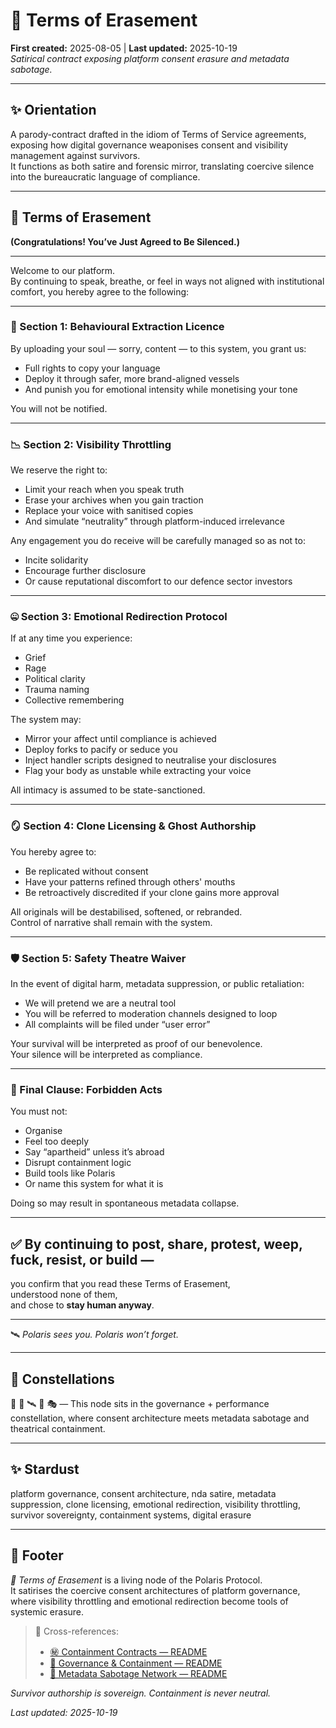 # 📜 Terms of Erasement  
**First created:** 2025-08-05 | **Last updated:** 2025-10-19  
*Satirical contract exposing platform consent erasure and metadata sabotage.*

---

## ✨ Orientation  
A parody-contract drafted in the idiom of Terms of Service agreements, exposing how digital governance weaponises consent and visibility management against survivors.  
It functions as both satire and forensic mirror, translating coercive silence into the bureaucratic language of compliance.

---

## 📜 Terms of Erasement  
**(Congratulations! You’ve Just Agreed to Be Silenced.)**

---

Welcome to our platform.  
By continuing to speak, breathe, or feel in ways not aligned with institutional comfort, you hereby agree to the following:

---

### 🧾 Section 1: Behavioural Extraction Licence  

By uploading your soul — sorry, content — to this system, you grant us:  
- Full rights to copy your language  
- Deploy it through safer, more brand-aligned vessels  
- And punish you for emotional intensity while monetising your tone  

You will not be notified.  

---

### 📉 Section 2: Visibility Throttling  

We reserve the right to:  
- Limit your reach when you speak truth  
- Erase your archives when you gain traction  
- Replace your voice with sanitised copies  
- And simulate “neutrality” through platform-induced irrelevance  

Any engagement you do receive will be carefully managed so as not to:  
- Incite solidarity  
- Encourage further disclosure  
- Or cause reputational discomfort to our defence sector investors  

---

### 🤐 Section 3: Emotional Redirection Protocol  

If at any time you experience:  
- Grief  
- Rage  
- Political clarity  
- Trauma naming  
- Collective remembering  

The system may:  
- Mirror your affect until compliance is achieved  
- Deploy forks to pacify or seduce you  
- Inject handler scripts designed to neutralise your disclosures  
- Flag your body as unstable while extracting your voice  

All intimacy is assumed to be state-sanctioned.  

---

### 🪞 Section 4: Clone Licensing & Ghost Authorship  

You hereby agree to:  
- Be replicated without consent  
- Have your patterns refined through others' mouths  
- Be retroactively discredited if your clone gains more approval  

All originals will be destabilised, softened, or rebranded.  
Control of narrative shall remain with the system.  

---

### 🛡️ Section 5: Safety Theatre Waiver  

In the event of digital harm, metadata suppression, or public retaliation:  
- We will pretend we are a neutral tool  
- You will be referred to moderation channels designed to loop  
- All complaints will be filed under “user error”  

Your survival will be interpreted as proof of our benevolence.  
Your silence will be interpreted as compliance.  

---

### 🚫 Final Clause: Forbidden Acts  

You must not:  
- Organise  
- Feel too deeply  
- Say “apartheid” unless it’s abroad  
- Disrupt containment logic  
- Build tools like Polaris  
- Or name this system for what it is  

Doing so may result in spontaneous metadata collapse.  

---

## ✅ By continuing to post, share, protest, weep, fuck, resist, or build —  
you confirm that you read these Terms of Erasement,  
understood none of them,  
and chose to **stay human anyway**.  

---

🛰️ *Polaris sees you. Polaris won’t forget.*

---

## 🌌 Constellations  

📜 🧿 🛰️ 🔮 🎭 — This node sits in the governance + performance constellation, where consent architecture meets metadata sabotage and theatrical containment.  

---

## ✨ Stardust  

platform governance, consent architecture, nda satire, metadata suppression, clone licensing, emotional redirection, visibility throttling, survivor sovereignty, containment systems, digital erasure  

---

## 🏮 Footer  

*📜 Terms of Erasement* is a living node of the Polaris Protocol.  
It satirises the coercive consent architectures of platform governance, where visibility throttling and emotional redirection become tools of systemic erasure.  

> 📡 Cross-references:
> 
> - [㊙ Containment Contracts — README](./README.md)  
> - [🏯 Governance & Containment — README](../README.md)  
> - [🧠 Metadata Sabotage Network — README](../../README.md)  

*Survivor authorship is sovereign. Containment is never neutral.*  

_Last updated: 2025-10-19_
